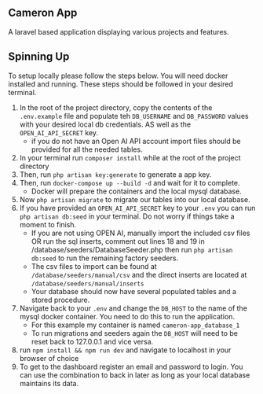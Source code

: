 ## Cameron App
A laravel based application displaying various projects and features.

## Spinning Up
To setup locally please follow the steps below. You will need docker installed and running.
These steps should be followed in your desired terminal.
1. In the root of the project directory, copy the contents of the `.env.example` file and populate teh `DB_USERNAME` and `DB_PASSWORD` values with your desired local db credentials. AS well as the `OPEN_AI_API_SECRET` key.
    - if you do not have an Open AI API account import files should be provided for all the needed tables.
2. In your terminal run `composer install` while at the root of the project directory
3. Then, run `php artisan key:generate` to generate a app key.
4. Then, run `docker-compose up --build -d` and wait for it to complete.
    - Docker will prepare the containers and the local mysql database.
5. Now `php artisan migrate` to migrate our tables into our local database.
6. If you have provided an `OPEN_AI_API_SECRET` key to your `.env` you can run `php artisan db:seed` in your terminal. Do not worry if things take a moment to finish.
    - If you are not using OPEN AI, manually import the included csv files OR run the sql inserts, comment out lines 18 and 19 in /database/seeders/DatabaseSeeder.php then run `php artisan db:seed` to run the remaining factory seeders.
    - The csv files to import can be found at `/database/seeders/manual/csv` and the direct inserts are located at `/database/seeders/manual/inserts`
    - Your database should now have several populated tables and a stored procedure.
8. Navigate back to your `.env` and change the `DB_HOST` to the name of the mysql docker container. You need to do this to run the application.
    - For this example my container is named `cameron-app_database_1`
    - To run migrations and seeders again the `DB_HOST` will need to be reset back to 127.0.0.1 and vice versa.
10. run `npm install && npm run dev` and navigate to localhost in your browser of choice
11. To get to the dashboard register an email and password to login. You can use the combination to back in later as long as your local database maintains its data.
